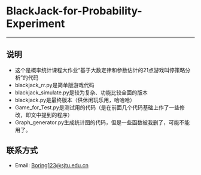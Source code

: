 # BlackJack-for-Probability-Experiment
***
## 说明
* 这个是概率统计课程大作业“基于大数定律和参数估计的21点游戏叫停策略分析”的代码
* blackjack_rr.py是简单版游戏代码
* blackjack_simulate.py是较为复杂、功能比较全面的版本
* blackjack.py是最终版本（供休闲玩乐用，哈哈哈）
* Game_for_Test.py是测试用的代码（是在前面几个代码基础上作了一些修改，即文中提到的程序）
* Graph_generator.py生成统计图的代码，但是一些函数被我删了，可能不能用了。

## 联系方式
* Email: Boring123@sjtu.edu.cn
